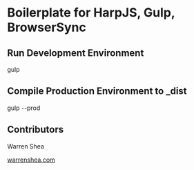 # Boilerplate for HarpJS, Gulp, BrowserSync

## Run Development Environment

gulp

## Compile Production Environment to _dist

gulp --prod

## Contributors

Warren Shea

[warrenshea.com](http://www.warrenshea.com)
